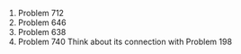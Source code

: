 
1. Problem 712
2. Problem 646
3. Problem 638
4. Problem 740 Think about its connection with Problem 198
